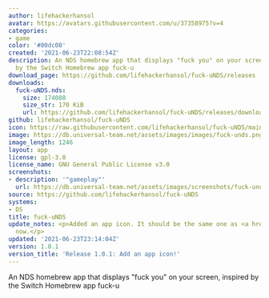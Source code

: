 ```yaml
---
author: lifehackerhansol
avatar: https://avatars.githubusercontent.com/u/37358975?v=4
categories:
- game
color: '#00dc00'
created: '2021-06-23T22:08:54Z'
description: An NDS homebrew app that displays "fuck you" on your screen, inspired
  by the Switch Homebrew app fuck-u
download_page: https://github.com/lifehackerhansol/fuck-uNDS/releases
downloads:
  fuck-uNDS.nds:
    size: 174080
    size_str: 170 KiB
    url: https://github.com/lifehackerhansol/fuck-uNDS/releases/download/1.0.1/fuck-uNDS.nds
github: lifehackerhansol/fuck-uNDS
icon: https://raw.githubusercontent.com/lifehackerhansol/fuck-uNDS/main/icon.bmp
image: https://db.universal-team.net/assets/images/images/fuck-unds.png
image_length: 1246
layout: app
license: gpl-3.0
license_name: GNU General Public License v3.0
screenshots:
- description: '"gameplay"'
  url: https://db.universal-team.net/assets/images/screenshots/fuck-unds/"gameplay".png
source: https://github.com/lifehackerhansol/fuck-uNDS
systems:
- DS
title: fuck-uNDS
update_notes: <p>Added an app icon. It should be the same one as <a href="https://github.com/TheDude42069/fuck-u3DS">fuck-u3DS</a>
  now.</p>
updated: '2021-06-23T23:14:04Z'
version: 1.0.1
version_title: 'Release 1.0.1: Add an app icon!'
---
```

An NDS homebrew app that displays "fuck you" on your screen, inspired by the Switch Homebrew app fuck-u